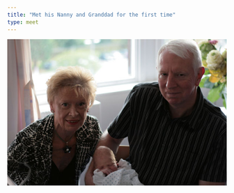 ```yaml
---
title: "Met his Nanny and Granddad for the first time"
type: meet
---
```


![Nanny and Granddad](img/photos/2013-09-28-nanny-granddad.jpg)